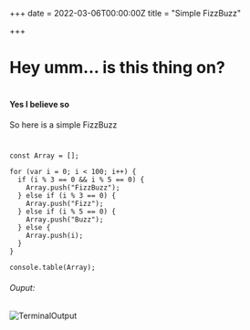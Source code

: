 +++
date = 2022-03-06T00:00:00Z
title = "Simple FizzBuzz"

+++
# Hey umm... is this thing on?

# 

#### Yes I believe so

So here is a simple FizzBuzz

# 

    const Array = [];
    
    for (var i = 0; i < 100; i++) {
      if (i % 3 == 0 && i % 5 == 0) {
        Array.push("FizzBuzz");
      } else if (i % 3 == 0) {
        Array.push("Fizz");
      } else if (i % 5 == 0) {
        Array.push("Buzz");
      } else {
        Array.push(i);
      }
    }
    
    console.table(Array);

###### Ouput:

![](/uploads/fizzbuzz-output.png "TerminalOutput")